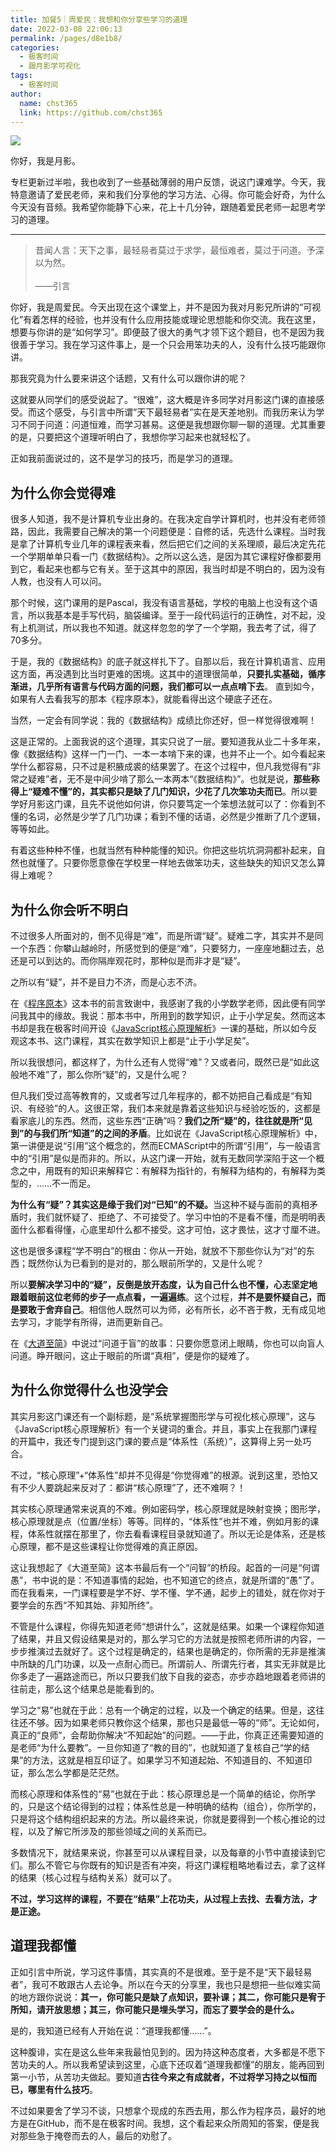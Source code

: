 ```yaml
---
title: 加餐5｜周爱民：我想和你分享些学习的道理
date: 2022-03-08 22:06:13
permalink: /pages/d8e1b8/
categories: 
  - 极客时间
  - 跟月影学可视化
tags: 
  - 极客时间
author: 
  name: chst365
  link: https://github.com/chst365
---
```

![](https://cdn.jsdelivr.net/gh/chst365/bolgImgs/imgs/topImgs/411.jpg)
<p>你好，我是月影。</p><p>专栏更新过半啦，我也收到了一些基础薄弱的用户反馈，说这门课难学。今天，我特意邀请了爱民老师，来和我们分享他的学习方法、心得。你可能会好奇，为什么今天没有音频。我希望你能静下心来，花上十几分钟，跟随着爱民老师一起思考学习的道理。</p><hr><blockquote>
<p>昔闻人言：天下之事，最轻易者莫过于求学，最恒难者，莫过于问道。予深以为然。<br>
&nbsp;<br>
——引言</p>
</blockquote><p>你好，我是周爱民。今天出现在这个课堂上，并不是因为我对月影兄所讲的“可视化”有着怎样的经验，也并没有什么应用技能或理论思想能和你交流。我在这里，想要与你讲的是“如何学习”。即便鼓了很大的勇气才领下这个题目，也不是因为我很善于学习。我在学习这件事上，是一个只会用笨功夫的人，没有什么技巧能跟你讲。</p><p>那我究竟为什么要来讲这个话题，又有什么可以跟你讲的呢？</p><p>这就要从同学们的感受说起了。“很难”，这大概是许多同学对月影这门课的直接感受。而这个感受，与引言中所谓“天下最轻易者”实在是天差地别。而我历来认为学习不同于问道：问道恒难，而学习甚易。这便是我想跟你聊一聊的道理。尤其重要的是，只要把这个道理听明白了，我想你学习起来也就轻松了。</p><p>正如我前面说过的，这不是学习的技巧，而是学习的道理。</p><!-- [[[read_end]]] --><h2>为什么你会觉得难</h2><p>很多人知道，我不是计算机专业出身的。在我决定自学计算机时，也并没有老师领路，因此，我需要自己解决的第一个问题便是：自修的话，先选什么课程。当时我是拿了计算机专业几年的课程表来看，然后把它们之间的关系理顺，最后决定先花一个学期单单只看一门《数据结构》。之所以这么选，是因为其它课程好像都要用到它，看起来也都与它有关。至于这其中的原因，我当时却是不明白的，因为没有人教，也没有人可以问。</p><p>那个时候，这门课用的是Pascal，我没有语言基础，学校的电脑上也没有这个语言，所以我基本是手写代码，脑袋编译。至于一段代码运行的正确性，对不起，没有上机测试，所以我也不知道。就这样忽忽的学了一个学期，我去考了试，得了70多分。</p><p>于是，我的《数据结构》的底子就这样扎下了。自那以后，我在计算机语言、应用这方面，再没遇到比当时更难的困境。这其中的道理很简单，<strong>只要扎实基础，循序渐进，几乎所有语言与代码方面的问题，我们都可以一点点啃下去</strong>。 直到如今，如果有人去看我写的那本《程序原本》，就能看得出这个硬底子还在。</p><p>当然，一定会有同学说：我的《数据结构》成绩比你还好，但一样觉得很难啊！</p><p>这是正常的。上面我说的这个道理，其实只说了一层。要知道我从业二十多年来，像《数据结构》这样一门一门、一本一本啃下来的课，也并不止一个。如今看起来学什么都容易，只不过是积腋成裘的结果罢了。在这个过程中，但凡我觉得有“非常之疑难”者，无不是中间少啃了那么一本两本“《数据结构》”。也就是说，<strong>那些称得上“疑难不懂”的，其实都只是缺了几门知识，少花了几次笨功夫而已</strong>。所以要学好月影这门课，且先不说他如何讲，你只要笃定一个笨想法就可以了：你看到不懂的名词，必然是少学了几门功课；看到不懂的话语，必然是少推断了几个逻辑，等等如此。</p><p>有着这些种种不懂，也就当然有种种能懂的知识。你把这些坑坑洞洞都补起来，自然也就懂了。只要你愿意像在学校里一样地去做笨功夫，这些缺失的知识又怎么算得上难呢？</p><h2>为什么你会听不明白</h2><p>不过很多人所面对的，倒不见得是“难”，而是所谓“疑”。疑难二字，其实并不是同一个东西：你攀山越岭时，所感觉到的便是“难”，只要努力，一座座地翻过去，总还是可以到达的。而你隔岸观花时，那种似是而非才是“疑”。</p><p>之所以有“疑”，并不是目力不济，而是心志不济。</p><p>在《<a href="https://github.com/aimingoo/my-ebooks">程序原本</a>》这本书的前言致谢中，我感谢了我的小学数学老师，因此便有同学问我其中的缘故。我说：那本书中，所用到的数学知识，止于小学足矣。然而这本书却是我在极客时间开设《<a href="https://time.geekbang.org/column/intro/100039701">JavaScript核心原理解析</a>》一课的基础，所以如今反观这本书、这门课程，其实在数学知识上都是“止于小学足矣”。</p><p>所以我很想问，都这样了，为什么还有人觉得“难”？又或者问，既然已是“如此这般地不难”了，那么你所“疑”的，又是什么呢？</p><p>但凡我们受过高等教育的，又或者写过几年程序的，都不妨把自己看成是“有知识、有经验”的人。这很正常，我们本来就是靠着这些知识与经验吃饭的，这都是看家底儿的东西。然而，这些东西“正确”吗？<strong>我们之所“疑”的，往往就是所“见到”的与我们所“知道”的之间的矛盾</strong>。比如说在《JavaScript核心原理解析》中，第一讲便是说“引用”这个概念的，然而ECMAScript中的所谓“引用”，与一般语言中的“引用”是似是而非的。所以，从这门课一开始，就有无数同学深陷于这一个概念之中，用既有的知识来解释它：有解释为指针的，有解释为结构的，有解释为类型的，……不一而足。</p><p><strong>为什么有“疑”？其实这是缘于我们对“已知”的不疑。</strong>当这种不疑与面前的真相矛盾时，我们就怀疑了、拒绝了、不可接受了。学习中怕的不是看不懂，而是明明表面什么都看得懂，心底里却什么都不接受。这才可怕，这才畏怯，这才寸厘不进。</p><p>这也是很多课程“学不明白”的根由：你从一开始，就放不下那些你认为“对”的东西；既然你认为已看到的是对的，那么眼前所学的，又是什么呢？</p><p>所以<strong>要解决学习中的“疑”，反倒是放开态度，认为自己什么也不懂，心志坚定地跟着眼前这位老师的步子一点点看，一遍遍练</strong>。这个过程，<strong>并不是要怀疑自己，而是要敢于舍弃自己</strong>。相信他人既然可以为师，必有所长，必不吝于教，无有成见地去学习，才能学有所得，进而更新自己。</p><p>在《<a href="https://book.douban.com/subject/11874745/">大道至简</a>》中说过“问道于盲”的故事：只要你愿意闭上眼睛，你也可以向盲人问道。睁开眼问，这止于眼前的所谓“真相”，便是你的疑难了。</p><h2>为什么你觉得什么也没学会</h2><p>其实月影这门课还有一个副标题，是“系统掌握图形学与可视化核心原理”，这与《JavaScript核心原理解析》有一个关键词的重合。并且，事实上在我那门课程的开篇中，我还专门提到这门课的要点是“体系性（系统）”，这算得上另一处巧合。</p><p>不过，“核心原理”+“体系性”却并不见得是“你觉得难”的根源。说到这里，恐怕又有不少人要跳起来反对了：都讲“核心原理”了，还不难啊？！</p><p>其实核心原理通常来说真的不难。例如密码学，核心原理就是映射变换；图形学，核心原理就是点（位置/坐标）等等。同样的，“体系性”也并不难，例如月影的课程，体系性就摆在那里了，你去看看课程目录就知道了。所以无论是体系，还是核心原理，都不是这些课程让你觉得难的真正原因。</p><p>这让我想起了《大道至简》这本书最后有一个“问智”的桥段。起首的一问是“何谓愚”，书中说的是：不知道事情的起始，也不知道它的终点，就是所谓的“愚”了。而在我看来，一门课程要是学不好、学不懂、学不通，起步上的错处，就在你对于要学会的东西“不知其始、非知所终”。</p><p>不管是什么课程，你得先知道老师“想讲什么”，这就是结果。如果一个课程你知道了结果，并且又假设结果是对的，那么学习它的方法就是按照老师所讲的内容，一步步推演过去就好了。这个过程是确定的，结果也是确定的，你所需的无非是推演中所缺的几门功课，以及一点耐心而已。所谓前人、所谓先行者，其实无非就是比你多走了一遍路途而已，所以只要我们放下自我的姿态，亦步亦趋地跟着老师讲的往前走，那么这个结果总是能看到的。</p><p>学习之“易”也就在于此：总有一个确定的过程，以及一个确定的结果。但是，这往往还不够。因为如果老师只教你这个结果，那也只是最低一等的“师”。无论如何，真正的“良师”，会帮助你解决“不知起始”的问题。——于此，你真正还需要知道的是老师“为什么要教”。一旦你知道了“教的目的”，也就知道了复核自己“学的结果”的方法，这就是相互印证了。如果学习不知道起始、不知道目的、不知道印证，那么怎么学都是茫茫然。</p><p>而核心原理和体系性的“易”也就在于此：核心原理总是一个简单的结论，你所学的，只是这个结论得到的过程；体系性总是一种明确的结构（组合），你所学的，只是将这个结构组织起来的方法。所以最终来说，你就是要得到一个核心推论的过程，以及了解它所涉及的那些领域之间的关系而已。</p><p>多数情况下，就结果来说，你甚至可以从课程目录，以及每章的小节中直接读到它们。那么不管它与你既有的知识是否有冲突，将这门课程粗略地看过去，拿了这样的结果（核心过程与结构关系）就可以了。</p><p><strong>不过，学习这样的课程，不要在“结果”上花功夫，从过程上去找、去看方法，才是正途。</strong></p><h2>道理我都懂</h2><p>正如引言中所说，学习这件事情，其实真的不是很难。至于是不是“天下最轻易者”，我可不敢跟古人去论争。所以在今天的分享里，我也只是想把一些似难实简的地方跟你说说：<strong>其一，你可能只是缺了点知识，要补课；其二，你可能只是宥于所知，请开放思想；其三，你可能只是埋头学习，而忘了要学会的是什么。</strong></p><p>是的，我知道已经有人开始在说：“道理我都懂……”。</p><p>这种腹诽，实在是这么些年来我最怕见到的。因为持这种态度者，大多都是不愿下苦功夫的人。所以我希望读到这里，心底下还叹着“道理我都懂”的朋友，能再回到第一小节，从苦功夫做起。要知道<strong>古往今来之有成就者，不过将学习持之以恒而已，哪里有什么技巧</strong>。</p><p>不过如果要舍了学习不谈，只想拿个现成的东西去用，那么作为程序员，最好的地方是在GitHub，而不是在极客时间。我想，这个看起来众所周知的答案，便是我对那些急于掩卷而去的人，最后的劝慰了。</p>